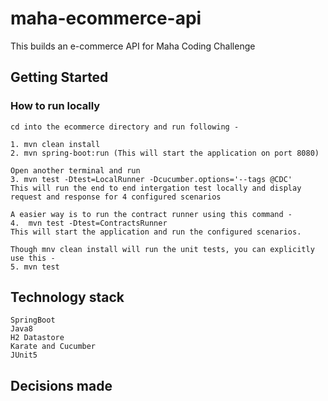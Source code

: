 # maha-ecommerce-api
This builds an e-commerce API for Maha Coding Challenge

## Getting Started
### How to run locally
```
cd into the ecommerce directory and run following -

1. mvn clean install
2. mvn spring-boot:run (This will start the application on port 8080)

Open another terminal and run
3. mvn test -Dtest=LocalRunner -Dcucumber.options='--tags @CDC'
This will run the end to end intergation test locally and display request and response for 4 configured scenarios

A easier way is to run the contract runner using this command -
4.  mvn test -Dtest=ContractsRunner
This will start the application and run the configured scenarios.

Though mnv clean install will run the unit tests, you can explicitly use this -
5. mvn test

```

## Technology stack

```
SpringBoot
Java8
H2 Datastore
Karate and Cucumber
JUnit5
```

## Decisions made

```

```